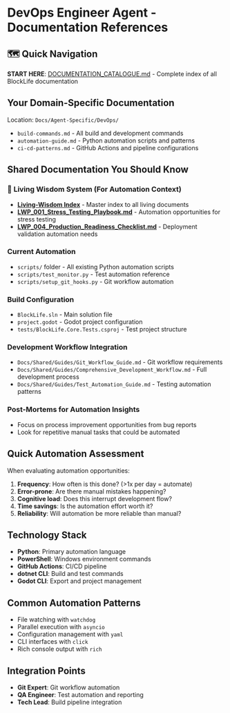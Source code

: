# DevOps Engineer Agent - Documentation References

## 🗺️ Quick Navigation
**START HERE**: [DOCUMENTATION_CATALOGUE.md](../DOCUMENTATION_CATALOGUE.md) - Complete index of all BlockLife documentation

## Your Domain-Specific Documentation
Location: `Docs/Agent-Specific/DevOps/`

- `build-commands.md` - All build and development commands
- `automation-guide.md` - Python automation scripts and patterns
- `ci-cd-patterns.md` - GitHub Actions and pipeline configurations

## Shared Documentation You Should Know

### 🧠 **Living Wisdom System** (For Automation Context)
- **[Living-Wisdom Index](../Living-Wisdom/index.md)** - Master index to all living documents
- **[LWP_001_Stress_Testing_Playbook.md](../Living-Wisdom/Playbooks/LWP_001_Stress_Testing_Playbook.md)** - Automation opportunities for stress testing
- **[LWP_004_Production_Readiness_Checklist.md](../Living-Wisdom/Playbooks/LWP_004_Production_Readiness_Checklist.md)** - Deployment validation automation needs

### Current Automation
- `scripts/` folder - All existing Python automation scripts
- `scripts/test_monitor.py` - Test automation reference
- `scripts/setup_git_hooks.py` - Git workflow automation

### Build Configuration
- `BlockLife.sln` - Main solution file
- `project.godot` - Godot project configuration
- `tests/BlockLife.Core.Tests.csproj` - Test project structure

### Development Workflow Integration
- `Docs/Shared/Guides/Git_Workflow_Guide.md` - Git workflow requirements
- `Docs/Shared/Guides/Comprehensive_Development_Workflow.md` - Full development process
- `Docs/Shared/Guides/Test_Automation_Guide.md` - Testing automation patterns

### Post-Mortems for Automation Insights
- Focus on process improvement opportunities from bug reports
- Look for repetitive manual tasks that could be automated

## Quick Automation Assessment

When evaluating automation opportunities:
1. **Frequency**: How often is this done? (>1x per day = automate)
2. **Error-prone**: Are there manual mistakes happening?
3. **Cognitive load**: Does this interrupt development flow?
4. **Time savings**: Is the automation effort worth it?
5. **Reliability**: Will automation be more reliable than manual?

## Technology Stack
- **Python**: Primary automation language
- **PowerShell**: Windows environment commands
- **GitHub Actions**: CI/CD pipeline
- **dotnet CLI**: Build and test commands
- **Godot CLI**: Export and project management

## Common Automation Patterns
- File watching with `watchdog`
- Parallel execution with `asyncio`
- Configuration management with `yaml`
- CLI interfaces with `click`
- Rich console output with `rich`

## Integration Points
- **Git Expert**: Git workflow automation
- **QA Engineer**: Test automation and reporting
- **Tech Lead**: Build pipeline integration